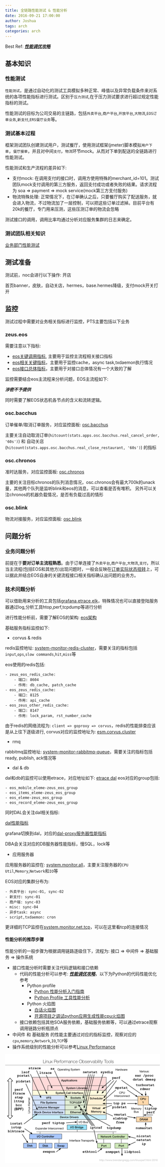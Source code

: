 ```yaml
---
title: 全链路性能测试 & 性能分析
date: 2016-09-21 17:00:00
author: Joshua
tags: arch
categories: arch
---
```


Best Ref: ***[性能调优攻略](http://coolshell.cn/articles/7490.html)***

## 基本知识

### 性能测试

`性能测试`，是通过自动化的测试工具模拟多种正常、峰值以及异常负载条件来对系统的各项性能指标进行测试。区别于`压力测试`,在于压力测试要求进行超过规定性能指标的测试。

性能测试的目标为公司交易的主链路，包括`外卖平台`,`商户平台`,`开放平台`,`大物流`,`EOS订单业务`,`新支付`,`ERS餐厅业务`等。

### 测试基本过程

框架测试团队创建测试用户，测试餐厅，使用测试框架(jmeter)脚本模拟`用户下单`，`餐厅接单`，并且对中间`支付`，`物流`环节mock。从而对下单到配送的全链路进行性能测试。

性能测试和生产流程的差异如下:

- 支付mock: 在调用支付的接口时，调用方使用特殊的merchant_id=101。测试团队mock支付调用的第三方服务，返回支付成功或者失败的结果。请求流程为 soa => payment => mock service(mock第三方支付服务)
- 物流特殊处理: 正常情况下，在订单确认之后，只要餐厅购买了配送服务，就会进入物流，不过物流加了一层控制，可以把这些订单过滤掉。目前平台有20k的餐厅，专门用来压测，这些压测订单的物流会忽略

测试接口的调用，调用比率均通过分析对应服务集群的日志来确定。

<!-- more -->

### 测试团队相关知识

[业务部门性能测试](http://wiki.ele.to:8090/pages/viewpage.action?pageId=20324754)

## 测试准备

测试前，noc会进行以下操作: 开店

首页banner，皮肤，自动关店，hermes，base.hermes降级，支付mock开关打开

## 监控

测试过程中需要对业务相关指标进行监控，PTS主要包括以下业务

### zeus.eos

需要注意以下指标:

- [eos关键调用指标](https://t.elenet.me/dashboard/dashboard/db/eos-guan-jian-diao-yong-zhi-biao), 主要用于监控主流程相关接口指标
- [eos相关关键指标](https://t.elenet.me/dashboard/dashboard/db/eos-xiang-guan-guan-jian-zhong-yao-zhi-biao)，主要用于监控cache，async task,txdaemon执行情况
- [eos接口总体指标](https://t.elenet.me/dashboard/dashboard/db/eos-jie-kou-zong-ti-zhi-biao)，主要用于对接口总体情况有一个大致的了解

监控需要结合eos主流程来分析问题，EOS主流程如下:

***涉密不予提供***

同时需要了解EOS状态机各节点的含义和流转逻辑。


### osc.bacchus

订单催单/取消订单服务，对应监控面板: [osc.bacchus](https://t.elenet.me/dashboard/dashboard/db/osc-bacchus)

主要关注自动取消订单(`hitcount(stats.apps.osc.bacchus.real_cancel_order, '60s')`) 和 自动关店(`hitcount(stats.apps.osc.bacchus.real_close_restaurant, '60s')`) 的指标

### osc.chronos

准时达服务，对应监控面板: [osc.chronos](https://t.elenet.me/dashboard/dashboard/db/osc-chronos-zhun-shi-da-jian-kong-kan-ban)

主要的关注目标chronos的队列消息情况，osc.chronos会有最大700k的unack量，其他两个队列是监听blink和eos的消息，可以查看是否有堆积。 
另外可以关注chronos的机器负载情况，是否有负载过高的情形

### osc.blink

物流对接服务，对应监控面板: [osc.blink](https://t.elenet.me/dashboard/dashboard/db/blink)

## 问题分析

### 业务问题分析

前提在于**要对订单主流程熟悉**。由于订单连接了`外卖平台`,`商户平台`,`大物流`,`支付`，所以当主流程(包括EOS和其他方)出现问题时，一般会反映在[订单实际状态扭转](https://t.elenet.me/dashboard/dashboard/db/eos-guan-jian-diao-yong-zhi-biao?from=now-30m&to=now&panelId=43&fullscreen)上，可以据此并结合EOS自身的关键流程接口相关指标确认出问题的业务方。

### 技术问题分析

可以借助用来分析的工具包括[grafana](https://t.elenet.me/dashboard/),[etrace](http://etrace.elenet.me/),[elk](http://elk.elenet.me/)，特殊情况也可以直接登陆服务器通过log,分析工具htop,perf,tcpdump等进行分析

进行性能分析前，需要了解EOS的架构: [eos架构](http://wiki.ele.to:8090/pages/viewpage.action?pageId=26612648)

基础服务指标监控如下:

- corvus & redis

redis监控地址: [system-monitor-redis-cluster](https://t.elenet.me/dashboard/dashboard/db/system-monitor-redis-cluster)，需要关注的指标包括`input`,`ops`,`slow commands`,`hit`,`miss`等

eos使用的redis包括:

	- zeus_eos_redis_cache:
		- 端口: 8604 
		- 作用: db_cache, patch_cache
	- eos_zeus_redis_cache:
		- 端口: 8125 
		- 作用: api_cache
	- eos_zeus_other_redis_cache:
		- 端口: 8147 
		- 作用: lock_param, rst_number_cache

由于redis的网络流程为: `client => goproxy => corvus`，redis的性能排查应该是从上往下逐级进行, corvus对应的监控地址为: [esm.corvus.cluster](https://t.elenet.me/dashboard/dashboard/db/esm-corvus-cluster?var-cluster=eos_zeus_other_redis_cache&var-machine=xg-zeus-eos-redis-1&from=now-30m&to=now)

- rmq

rabbitmq监控地址: [system-monitor-rabbitmq-queue](https://t.elenet.me/dashboard/dashboard/db/system-monitor-rabbitmq-queue)，需要关注的指标包括ready, publish, ack情况等

- dal & db

dal和db的监控可以使用etrace，对应地址如下: [etrace dal](http://etrace.elenet.me/main2.html#/dal/sql) eos对应的group包括:
	
	- eos_mobile_eleme-zeus_eos_group
	- eos_items_eleme-zeus_eos_group
	- eos_eleme-zeus_eos_group
	- eos_record_eleme-zeus_eos_group

同时DAL会关注dal相关指标:

[dal性能指标](https://t.elenet.me/dashboard/dashboard/db/dalxing-neng-zhi-biao-xg?var-group=eos_eleme-zeus_eos_group&var-group=login_eleme-biz_member_group)

grafana切换到dal，对应的[dal-proxy服务器性能指标](https://t.elenet.me/dashboard/dashboard/db/system-monitor)

DBA会关注对应的DB服务器性能指标，慢SQL，lock等

- 应用服务器

应用服务器的监控在: [system.monitor.all](https://t.elenet.me/dashboard/dashboard/db/system-monitor-all)，主要关注服务器的`CPU Util`,`Memory`,`Network`和`IO`等

EOS对应的集群分布为:

	- 外卖平台: sync-01, sync-02
	- 新支付: sync-01
	- 商户端: sync-03
	- misc: sync-04
	- 异步task: async
	- script,txdaemon: cron

更详细的TCP监控在[system.monitor.net.tcp](https://t.elenet.me/dashboard/dashboard/db/system-monitor-net-tcp?var-machine=qcr-zeus-eos-async-19&var-machine=qcr-zeus-eos-async-20&var-machine=qcr-zeus-eos-sync1-11&var-machine=xg-dtcase-master-01&from=now-12h&to=now)，可以在这里看tcp的连接情况

#### 性能分析的推荐步骤

性能分析的一般步骤为根据调用链路逐级住下，流程为: 接口 => 中间件 => 基础服务 => 操作系统

- 接口性能分析时需要关注代码逻辑和接口依赖
	- 代码的性能分析可以参考: ***[性能调优攻略](http://coolshell.cn/articles/7490.html)***，以下为Python的代码性能优化参考
		- Python profile
			- [Python 性能分析入门指南](https://segmentfault.com/a/1190000000616798)
			- [Python Profile 工具性能分析](http://chenxiaoyu.org/2013/08/28/python-profile.html)
		- Python 火焰图
			- [白话火焰图](http://huoding.com/2016/08/18/531) 
			- [开源项目之调试python应用生成性能cpu火焰图](http://xiaorui.cc/2015/10/22/%E5%BC%80%E6%BA%90%E9%A1%B9%E7%9B%AE%E4%B9%8B%E8%B0%83%E8%AF%95python%E5%BA%94%E7%94%A8%E7%94%9F%E6%88%90%E6%80%A7%E8%83%BDcpu%E7%81%AB%E7%84%B0%E5%9B%BE/)    
	- 接口依赖包括其他SOA服务依赖，基础服务依赖等，可以通过etrace观察调用链路分析瓶颈点
- 中间件 和 基础服务 的性能主要通过对应的指标监控，观察对应的`cpu`,`memory`,`Network`,`IO`,`TCP`等
- 操作系统级别的性能分析可以参考[Linux Performance](http://www.brendangregg.com/linuxperf.html)

![linux_observability_tools](load-testing-and-performance/linux_observability_tools.png)



